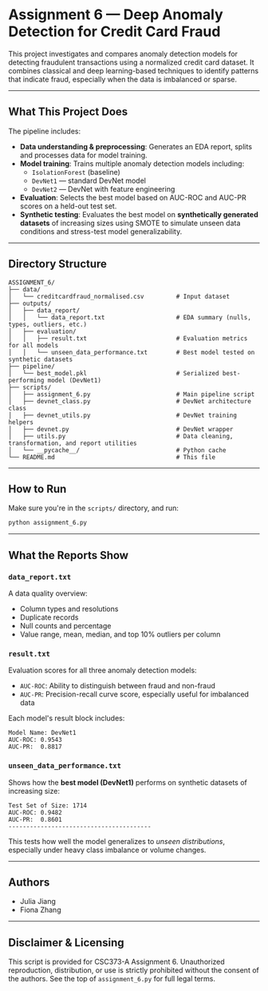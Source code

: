 # Assignment 6 — Deep Anomaly Detection for Credit Card Fraud

This project investigates and compares anomaly detection models for detecting fraudulent transactions using a normalized credit card dataset. It combines classical and deep learning-based techniques to identify patterns that indicate fraud, especially when the data is imbalanced or sparse.

---

##  What This Project Does

The pipeline includes:
- **Data understanding & preprocessing**: Generates an EDA report, splits and processes data for model training.
- **Model training**: Trains multiple anomaly detection models including:
  - `IsolationForest` (baseline)
  - `DevNet1` — standard DevNet model
  - `DevNet2` — DevNet with feature engineering
- **Evaluation**: Selects the best model based on AUC-ROC and AUC-PR scores on a held-out test set.
- **Synthetic testing**: Evaluates the best model on **synthetically generated datasets** of increasing sizes using SMOTE to simulate unseen data conditions and stress-test model generalizability.

---

## Directory Structure

```
ASSIGNMENT_6/
├── data/
│   └── creditcardfraud_normalised.csv         # Input dataset
├── outputs/
│   ├── data_report/
│   │   └── data_report.txt                    # EDA summary (nulls, types, outliers, etc.)
│   ├── evaluation/
│   │   ├── result.txt                         # Evaluation metrics for all models
│   │   └── unseen_data_performance.txt        # Best model tested on synthetic datasets
├── pipeline/
│   └── best_model.pkl                         # Serialized best-performing model (DevNet1)
├── scripts/
│   ├── assignment_6.py                        # Main pipeline script
│   ├── devnet_class.py                        # DevNet architecture class
│   ├── devnet_utils.py                        # DevNet training helpers
│   ├── devnet.py                              # DevNet wrapper
│   ├── utils.py                               # Data cleaning, transformation, and report utilities
│   └── __pycache__/                           # Python cache
└── README.md                                  # This file
```

---

## How to Run

Make sure you're in the `scripts/` directory, and run:

```bash
python assignment_6.py
```

---

## What the Reports Show

### `data_report.txt`
A data quality overview:
- Column types and resolutions
- Duplicate records
- Null counts and percentage
- Value range, mean, median, and top 10% outliers per column

### `result.txt`
Evaluation scores for all three anomaly detection models:
- `AUC-ROC`: Ability to distinguish between fraud and non-fraud
- `AUC-PR`: Precision-recall curve score, especially useful for imbalanced data

Each model's result block includes:
```
Model Name: DevNet1
AUC-ROC: 0.9543
AUC-PR:  0.8817
```

### `unseen_data_performance.txt`
Shows how the **best model (DevNet1)** performs on synthetic datasets of increasing size:

```
Test Set of Size: 1714
AUC-ROC: 0.9482
AUC-PR:  0.8601
----------------------------------------
```

This tests how well the model generalizes to *unseen distributions*, especially under heavy class imbalance or volume changes.

---

## Authors

- Julia Jiang  
- Fiona Zhang

---

## Disclaimer & Licensing

This script is provided for CSC373-A Assignment 6. Unauthorized reproduction, distribution, or use is strictly prohibited without the consent of the authors. See the top of `assignment_6.py` for full legal terms.
